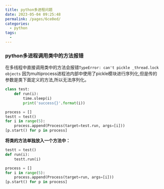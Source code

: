 ```yaml
---
title: python多进程问题
date: 2023-05-04 09:25:48
permalink: /pages/6ce0ed/
categories:
  - python
tags:
  - 
---
```


### python多进程调用类中的方法报错
在多线程中直接调用类中的方法会报错`TypeError: can't pickle _thread.lock objects`
因为multiprocess进程池内部中使用了pickle模块进行序列化,但是传的参数是类下面定义的方法,所以无法序列化。
```python
class test:
	def run(i):
		time.sleep(i)
		print('success{}'.format(i))

process = []
testt = test()
for i in range(5):
	process.append(Process(target=test.run, args=[i]))
[p.start() for p in process]
```
**将类的方法单独放入一个方法中：**
```python
testt = test()
def run(i):
	testt.run(i)

process = []
for i in range(5):
	process.append(Process(target=run, args=[i]))
[p.start() for p in process]
```